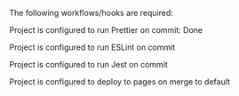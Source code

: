 The following workflows/hooks are required:

Project is configured to run Prettier on commit: Done

Project is configured to run ESLint on commit

Project is configured to run Jest on commit

Project is configured to deploy to pages on merge to default
